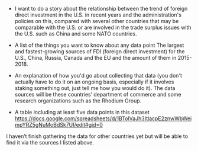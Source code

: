* I want to do a story about the relationship between the trend of foreign direct investment in the U.S. in recent years and the administration's policies on this, compared with several other countries that may be comparable with the U.S. or are involved in the trade surplus issues with the U.S. such as China and some NATO countries.

* A list of the things you want to know about any data point
The largest and fastest-growing sources of FDI (foreign direct investment) for the U.S., China, Russia, Canada and the EU and the amount of them in 2015-2018. 
* An explanation of how you'd go about collecting that data (you don't actually have to do it on an ongoing basis, especially if it involves staking something out, just tell me how you would do it).
The data sources will be these countries’ department of commerce and some research organizations such as the Rhodium Group. 
* A table including at least five data points in this dataset
https://docs.google.com/spreadsheets/d/1BTolVaJh3ItlacpE2znwWbWeimpYRZ5gNuMoBdSk7UI/edit#gid=0

I haven’t finish gathering the data for other countries yet but will be able to find it via the sources I listed above. 
